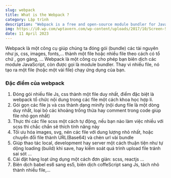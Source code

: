 ```yaml
---
slug: webpack
title: What is the Webpack ?
category: Lập trình
description: "Webpack is a free and open-source module bundler for JavaScript."
img: https://i0.wp.com/wptavern.com/wp-content/uploads/2017/10/Screen-Shot-2017-10-11-at-6.51.54-PM.png?ssl=1
date: 11 April 2023
---
```


 Webpack là một công cụ giúp chúng ta đóng gói (bundle) các tài nguyên như js, css, images, fonts,... thành một file hoặc nhiều file theo cách có tổ chứ , gọn gàng, ... Webpack là một công cụ cho phép bạn biên dịch các module JavaScript, còn được gọi là module bundler. Thay vì nhiều file, nó tạo ra một file (hoặc một vài file) chạy ứng dụng của bạn.

### Đặc điểm của webpack
1. Đóng gói nhiều file Js, css thành một file duy nhất, điểm đặc biệt là webpack tổ chức nội dung trong các file một cách khoa học hợp lí.
2. Gói gọn các file js và css thành dạng minify (nội dung file là một dòng duy nhất, loại bỏ các khoảng trống thừa hay comment trong code giúp file nhỏ gọn nhất)
3. Thực thi các file scss một cách tự động, nếu bạn nào làm việc nhiều với scss thì chắc chắn sẽ thích tính năng này
4. Tối ưu hóa images, svg, nén các file với dung lượng nhỏ nhất, hoặc chuyển đổi file thành URL(Base64) và chèn url vài bundle
5. Giúp thao tác local, development hay server một cách thuận tiện như tự dộng loading (build) khi save, hay kiểm soát quá trình upload file tránh sai sót ...
6. Cài đặt hàng loạt ứng dụng một cách đơn giản: scss, reactjs ...
7. Biên dịch babel es6 sang es5, biên dịch coffeScript sang Js, tách nhỏ thành nhiều file,...
 
